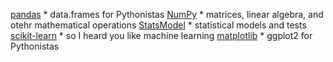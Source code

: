 [pandas](http://pandas.pydata.org/)
	* data.frames for Pythonistas
[NumPy](http://www.numpy.org/)
	* matrices, linear algebra, and otehr mathematical operations
[StatsModel](http://www.statsmodels.org/stable/index.html)
	* statistical models and tests
[scikit-learn](http://scikit-learn.org/stable/)
	* so I heard you like machine learning
[matplotlib](https://matplotlib.org/)
	* ggplot2 for Pythonistas
